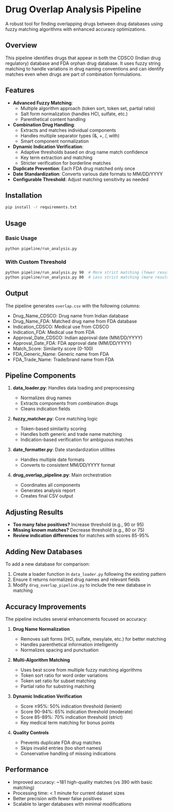 # Drug Overlap Analysis Pipeline

A robust tool for finding overlapping drugs between drug databases using fuzzy matching algorithms with enhanced accuracy optimizations.

## Overview

This pipeline identifies drugs that appear in both the CDSCO (Indian drug regulatory) database and FDA orphan drug database. It uses fuzzy string matching to handle variations in drug naming conventions and can identify matches even when drugs are part of combination formulations.

## Features

- **Advanced Fuzzy Matching**: 
  - Multiple algorithm approach (token sort, token set, partial ratio)
  - Salt form normalization (handles HCl, sulfate, etc.)
  - Parenthetical content handling
- **Combination Drug Handling**: 
  - Extracts and matches individual components
  - Handles multiple separator types (&, +, /, with)
  - Smart component normalization
- **Dynamic Indication Verification**: 
  - Adaptive thresholds based on drug name match confidence
  - Key term extraction and matching
  - Stricter verification for borderline matches
- **Duplicate Prevention**: Each FDA drug matched only once
- **Date Standardization**: Converts various date formats to MM/DD/YYYY
- **Configurable Threshold**: Adjust matching sensitivity as needed

## Installation

```bash
pip install -r requirements.txt
```

## Usage

### Basic Usage
```bash
python pipeline/run_analysis.py
```

### With Custom Threshold
```bash
python pipeline/run_analysis.py 90  # More strict matching (fewer results)
python pipeline/run_analysis.py 80  # Less strict matching (more results)
```

## Output

The pipeline generates `overlap.csv` with the following columns:
- Drug_Name_CDSCO: Drug name from Indian database
- Drug_Name_FDA: Matched drug name from FDA database
- Indication_CDSCO: Medical use from CDSCO
- Indication_FDA: Medical use from FDA
- Approval_Date_CDSCO: Indian approval date (MM/DD/YYYY)
- Approval_Date_FDA: FDA approval date (MM/DD/YYYY)
- Match_Score: Similarity score (0-100)
- FDA_Generic_Name: Generic name from FDA
- FDA_Trade_Name: Trade/brand name from FDA

## Pipeline Components

1. **data_loader.py**: Handles data loading and preprocessing
   - Normalizes drug names
   - Extracts components from combination drugs
   - Cleans indication fields

2. **fuzzy_matcher.py**: Core matching logic
   - Token-based similarity scoring
   - Handles both generic and trade name matching
   - Indication-based verification for ambiguous matches

3. **date_formatter.py**: Date standardization utilities
   - Handles multiple date formats
   - Converts to consistent MM/DD/YYYY format

4. **drug_overlap_pipeline.py**: Main orchestration
   - Coordinates all components
   - Generates analysis report
   - Creates final CSV output

## Adjusting Results

- **Too many false positives?** Increase threshold (e.g., 90 or 95)
- **Missing known matches?** Decrease threshold (e.g., 80 or 75)
- **Review indication differences** for matches with scores 85-95%

## Adding New Databases

To add a new database for comparison:

1. Create a loader function in `data_loader.py` following the existing pattern
2. Ensure it returns normalized drug names and relevant fields
3. Modify `drug_overlap_pipeline.py` to include the new database in matching

## Accuracy Improvements

The pipeline includes several enhancements focused on accuracy:

1. **Drug Name Normalization**
   - Removes salt forms (HCl, sulfate, mesylate, etc.) for better matching
   - Handles parenthetical information intelligently
   - Normalizes spacing and punctuation

2. **Multi-Algorithm Matching**
   - Uses best score from multiple fuzzy matching algorithms
   - Token sort ratio for word order variations
   - Token set ratio for subset matching
   - Partial ratio for substring matching

3. **Dynamic Indication Verification**
   - Score ≥95%: 50% indication threshold (lenient)
   - Score 90-94%: 65% indication threshold (moderate)
   - Score 85-89%: 70% indication threshold (strict)
   - Key medical term matching for bonus points

4. **Quality Controls**
   - Prevents duplicate FDA drug matches
   - Skips invalid entries (too short names)
   - Conservative handling of missing indications

## Performance

- Improved accuracy: ~181 high-quality matches (vs 390 with basic matching)
- Processing time: < 1 minute for current dataset sizes
- Better precision with fewer false positives
- Scalable to larger databases with minimal modifications
